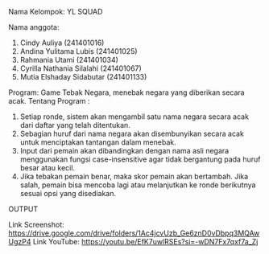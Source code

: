
Nama Kelompok: YL SQUAD

Nama anggota:
1. Cindy Auliya                (241401016)
2. Andina Yulitama Lubis       (241401025)
3. Rahmania Utami              (241401034)
4. Cyrilla Nathania Silalahi   (241401067)
5. Mutia Elshaday Sidabutar    (241401133)

Program: Game Tebak Negara, menebak negara yang diberikan secara acak.
Tentang Program :
1. Setiap ronde, sistem akan mengambil satu nama negara secara acak dari daftar yang telah ditentukan.
2. Sebagian huruf dari nama negara akan disembunyikan secara acak untuk menciptakan tantangan dalam menebak.
3. Input dari pemain akan dibandingkan dengan nama asli negara menggunakan fungsi case-insensitive agar tidak bergantung pada huruf besar atau kecil.
4. Jika tebakan pemain benar, maka skor pemain akan bertambah. Jika salah, pemain bisa mencoba lagi atau melanjutkan ke ronde berikutnya sesuai opsi yang disediakan.

OUTPUT 

Link Screenshot: https://drive.google.com/drive/folders/1Ac4jcvUzb_Ge6znD0vDbpq3MQAwUgzP4
Link YouTube: https://youtu.be/EfK7uwlRSEs?si=-wDN7Fx7qxf7a_Zj
